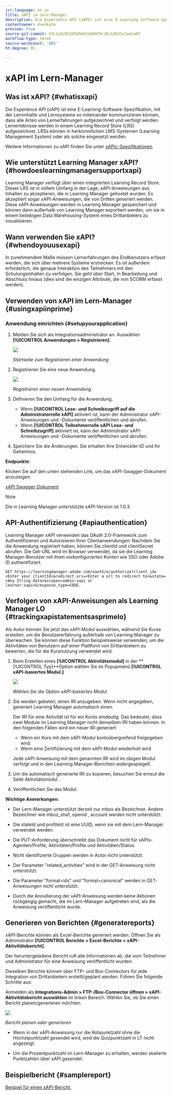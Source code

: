 ```yaml
---
jcr-language: en_us
title: xAPI im Lern-Manager
description: Die Experience API (xAPI) ist eine E-Learning-Software-Spezifikation, mit der Lerninhalte und Lernsysteme so miteinander kommunizieren können, dass alle Arten von Lernerfahrungen aufgezeichnet und verfolgt werden. Lernerlebnisse werden in einem Learning Record Store (LRS) aufgezeichnet. LRSs können in herkömmlichen LMS-Systemen (Learning Management System) oder als solche eingesetzt werden.
contentowner: dvenkate
preview: true
source-git-commit: 53c1a5283295b56424d697bc26c5db31c2edca0f
workflow-type: tm+mt
source-wordcount: '801'
ht-degree: 0%

---
```




# xAPI im Lern-Manager

## Was ist xAPI? {#whatisxapi}

Die Experience API (xAPI) ist eine E-Learning-Software-Spezifikation, mit der Lerninhalte und Lernsysteme so miteinander kommunizieren können, dass alle Arten von Lernerfahrungen aufgezeichnet und verfolgt werden. Lernerlebnisse werden in einem Learning Record Store (LRS) aufgezeichnet. LRSs können in herkömmlichen LMS-Systemen (Learning Management System) oder als solche eingesetzt werden.

Weitere Informationen zu xAPI finden Sie unter [xAPIc-Spezifikationen](https://github.com/adlnet/xAPI-Spec).

## Wie unterstützt Learning Manager xAPI? {#howdoeslearningmanagersupportxapi}

Learning Manager verfügt über einen integrierten Learning Record Store. Dieser LRS ist in vollem Umfang in der Lage, xAPI-Anweisungen aus Inhalten zu akzeptieren, die in Learning Manager gehostet wurden. Es akzeptiert sogar xAPI-Anweisungen, die von Dritten generiert werden. Diese xAPI-Anweisungen werden in Learning Manager gespeichert und können dann außerhalb von Learning Manager exportiert werden, um sie in einem beliebigen Data Warehousing-System eines Drittanbieters zu visualisieren.

## Wann verwenden Sie xAPI? {#whendoyouusexapi}

In zunehmendem Maße müssen Lernerfahrungen des Endbenutzers erfasst werden, die sich über mehrere Systeme erstrecken.  Es ist außerdem erforderlich, die genaue Interaktion des Teilnehmers mit den Schulungsinhalten zu verfolgen. Sie geht über Start, In Bearbeitung und Abschluss hinaus (dies sind die einzigen Attribute, die von SCORM erfasst werden).

## Verwenden von xAPI im Lern-Manager {#usingxapiinprime}

### Anwendung einrichten {#setupyourapplication}

1. Melden Sie sich als Integrationsadministrator an. Auswählen **[!UICONTROL Anwendungen > Registrieren]**.

   ![](assets/appregistration.png)

   *Startseite zum Registrieren einer Anwendung*

1. Registrieren Sie eine neue Anwendung.

   ![](assets/appregistration.png)

   *Registrieren einer neuen Anwendung*

1. Definieren Sie den Umfang für die Anwendung.

   * Wenn **[!UICONTROL Lese- und Schreibzugriff auf die Administratorrolle xAPI]** aktiviert ist, kann der Administrator xAPI-Anweisungen und -Dokumente veröffentlichen und abrufen.
   * Wenn **[!UICONTROL Teilnehmerrolle xAPI Lese- und Schreibzugriff]** aktiviert ist, kann der Administrator xAPI-Anweisungen und -Dokumente veröffentlichen und abrufen.

1. Speichern Sie die Änderungen. Sie erhalten Ihre Entwickler-ID und Ihr Geheimnis.

**Endpunkte**:

Klicken Sie auf den unten stehenden Link, um das xAPI-Swagger-Dokument anzuzeigen:

[xAPI Swagger-Dokument](https://learningmanagereu.adobe.com/docs/primeapi/xapi/)

>[!NOTE]
>
>Die in Learning Manager unterstützte xAPI-Version ist 1.0.3.


## API-Authentifizierung {#apiauthentication}

Learning Manager xAPI verwenden das OAuth 2.0-Framework zum Authentifizieren und Autorisieren Ihrer Clientanwendungen. Nachdem Sie die Anwendung registriert haben, können Sie clientId und clientSecret abrufen. Die Get-URL wird im Browser verwendet, da sie die Learning Manager-Benutzer mit ihren vorkonfigurierten Konten wie SSO oder Adobe ID authentifiziert.

```
GET https://learningmanager.adobe.com/oauth/o/authorize?client_id=<Enter your clientId>&redirect_uri=<Enter a url to redirect to>&state=<Any String data>&scope=<admin:xapi or learner:xapi>&response_type=CODE.
```

## Verfolgen von xAPI-Anweisungen als Learning Manager LO {#trackingxapistatementsasprimelo}

Als Autor können Sie jetzt das xAPI-Modul auswählen, während Sie Kurse erstellen, um die Benutzererfahrung außerhalb von Learning Manager zu überwachen. Sie können diese Funktion beispielsweise verwenden, um die Aktivitäten von Benutzern auf einer Plattform von Drittanbietern zu bewerten, die für die Kursnutzung verwendet wird.

1. Beim Erstellen eines **[!UICONTROL Aktivitätsmodul]** in der **[!UICONTROL Typ]**Option wählen Sie im Popupmenü  **[!UICONTROL xAPI-basiertes Modul.]**

   ![](assets/xapimodulecreation.png)

   *Wählen Sie die Option xAPI-basiertes Modul*

1. Sie werden gebeten, einen IRI anzugeben. Wenn nicht angegeben, generiert Learning Manager automatisch einen.

   Der IRI für eine Aktivität ist für ein Konto eindeutig. Das bedeutet, dass zwei Module im Learning Manager nicht denselben IRI haben können. In den folgenden Fällen wird ein neuer IRI generiert:

   * Wenn ein Kurs mit dem xAPI-Modul kontoübergreifend freigegeben wird.
   * Wenn eine Zertifizierung mit dem xAPI-Modul wiederholt wird



   Jede xAPI-Anweisung mit dem genannten IRI wird im obigen Modul verfolgt und in den Learning Manager-Berichten widergespiegelt.

1. Um die automatisch generierte IRI zu kopieren, besuchen Sie erneut die Seite Aktivitätsmodul .
1. Veröffentlichen Sie das Modul.

**Wichtige Anmerkungen:**

* Der Lern-Manager unterstützt derzeit nur mbox als Bezeichner. Andere Bezeichner wie mboz_sha1, openid , account werden nicht unterstützt.

* Die stateId und profileId ist eine UUID, wenn sie mit dem Lern-Manager verwendet werden.
* Die PUT-Anforderung überschreibt das Dokument nicht für xAPIs-Agenten/Profile, Aktivitäten/Profile und Aktivitäten/Status.
* Nicht identifizierte Gruppen werden in Actor nicht unterstützt.
* Der Parameter &quot;related_activities&quot; wird in der GET-Anweisung nicht unterstützt.
* Die Parameter &quot;format=ids&quot; und &quot;format=canonical&quot; werden in GET-Anweisungen nicht unterstützt.
* Durch die Annullierung der xAPI-Anweisung werden keine Aktionen rückgängig gemacht, die im Lern-Manager aufgetreten sind, als die Anweisung veröffentlicht wurde.

## Generieren von Berichten {#generatereports}

xAPI-Berichte können als Excel-Berichte generiert werden. Öffnen Sie als Administrator **[!UICONTROL Berichte > Excel-Berichte > xAPI-Aktivitätsbericht]**.

Der heruntergeladene Bericht ruft alle Informationen ab, die vom Teilnehmer und Administrator für eine Anweisung veröffentlicht wurden.

Dieselben Berichte können über FTP- und Box-Connectors für jede Integration von Drittanbietern erstellt/geplant werden. Führen Sie folgende Schritte aus:

Anmelden als **Integrations-Admin > FTP-/Box-Connector öffnen > xAPI-Aktivitätsbericht auswählen** im linken Bereich. Wählen Sie, ob Sie einen Bericht planen/generieren möchten.

![](assets/xapischedule.png)

*Bericht planen oder generieren*

* Wenn in der xAPI-Anweisung nur die Rohpunktzahl ohne die Höchstpunktzahl gesendet wird, wird die Quizpunktzahl in LT nicht angezeigt.

* Um die Prozentpunktzahl im Lern-Manager zu erhalten, werden skalierte Punktzahlen über xAPI gesendet.

## Beispielbericht {#samplereport}

[Beispiel für einen xAPI-Bericht.](assets/xapireport8842560559890766717csv.zip)
